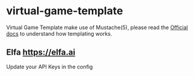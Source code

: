 # virtual-game-template

Virtual Game Template make use of Mustache(5), please read the [Official docs](https://mustache.github.io/mustache.5.html) to understand how templating works.

## Elfa https://elfa.ai

Update your API Keys in the config